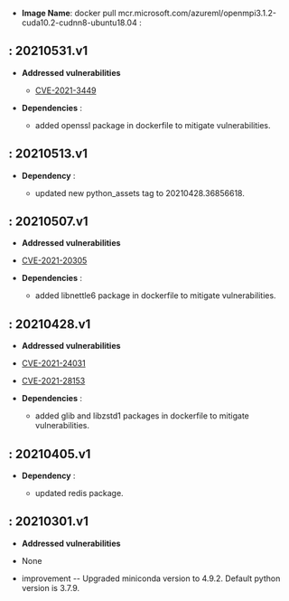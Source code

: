 -  **Image Name**: docker pull mcr.microsoft.com/azureml/openmpi3.1.2-cuda10.2-cudnn8-ubuntu18.04 : 

: 20210531.v1
-------------------

 -   **Addressed vulnerabilities**
  
     -   [CVE-2021-3449](https://lists.ubuntu.com/archives/ubuntu-security-announce/2021-March/005947.html)

 -   **Dependencies** : 
  
     -   added openssl package in dockerfile to mitigate vulnerabilities.

: 20210513.v1
-------------------

 -   **Dependency** : 
  
     -   updated new python_assets tag to 20210428.36856618.
     
: 20210507.v1
-------------------

-   **Addressed vulnerabilities**
  
-   [CVE-2021-20305](https://ubuntu.com/security/notices/USN-4906-1)

 -   **Dependencies** : 
  
     -   added libnettle6 package in dockerfile to mitigate vulnerabilities.

: 20210428.v1
-------------------

-   **Addressed vulnerabilities**
  
-   [CVE-2021-24031](https://lists.ubuntu.com/archives/ubuntu-security-announce/2021-March/005923.html)
-   [CVE-2021-28153](https://lists.ubuntu.com/archives/ubuntu-security-announce/2021-March/005931.html)

 -   **Dependencies** : 
  
     -   added glib and libzstd1 packages in dockerfile to mitigate vulnerabilities.

: 20210405.v1
-------------------

 -   **Dependency** : 
  
     -   updated redis package.

: 20210301.v1
-------------------

-   **Addressed vulnerabilities**

-   None

-   improvement -- Upgraded miniconda version to 4.9.2. Default python version is 3.7.9.
